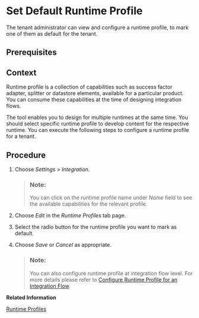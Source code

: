 <!-- loioefebd504386846389e0c60cd2fcb4edf -->

# Set Default Runtime Profile

The tenant administrator can view and configure a runtime profile, to mark one of them as default for the tenant.



## Prerequisites



## Context

Runtime profile is a collection of capabilities such as success factor adapter, splitter or datastore elements, available for a particular product. You can consume these capabilities at the time of designing integration flows.

The tool enables you to design for multiple runtimes at the same time. You should select specific runtime profile to develop content for the respective runtime. You can execute the following steps to configure a runtime profile for a tenant.



## Procedure

1.  Choose *Settings* \> *Integration*.

    > ### Note:  
    > You can click on the runtime profile name under *Name* field to see the available capabilities for the relevant profile.

2.  Choose *Edit* in the *Runtime Profiles* tab page.

3.  Select the radio button for the runtime profile you want to mark as default.

4.  Choose *Save* or *Cancel* as appropriate.

    > ### Note:  
    > You can also configure runtime profile at integration flow level. For more details please refer to [Configure Runtime Profile for an Integration Flow](configure-runtime-profile-for-an-integration-flow-65cc0bc.md).


**Related Information**  


[Runtime Profiles](runtime-profiles-8007daa.md "Cloud Integration allows you to use integration content for different target integration platforms. Accordingly, different runtime profiles are available to adapt the user interface of the integration content designer to the specifications and capabilities of the target integration platform.")

